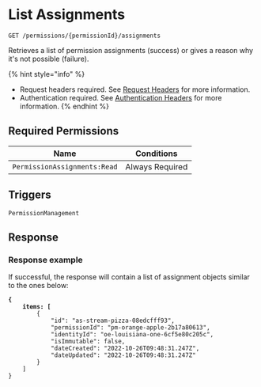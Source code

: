 # List Assignments

`GET /permissions/{permissionId}/assignments`

Retrieves a list of permission assignments (success) or gives a reason why it's not possible (failure).

{% hint style="info" %}
* Request headers required. See [Request Headers](../../../getting-started/request-headers.md) for more information.
* Authentication required. See [Authentication Headers](../../../getting-started/request-headers.md#authentication-headers) for more information.
{% endhint %}

## Required Permissions

| Name                         | Conditions      |
| ---------------------------- | --------------- |
| `PermissionAssignments:Read` | Always Required |

## Triggers <a href="#triggers.1" id="triggers.1"></a>

`PermissionManagement`

## Response <a href="#response" id="response"></a>

### Response example <a href="#response-example" id="response-example"></a>

If successful, the response will contain a list of assignment objects similar to the ones below:

<pre class="language-json"><code class="lang-json"><strong>{
</strong><strong>    items: [
</strong>        {
            "id": "as-stream-pizza-08edcfff93",
            "permissionId": "pm-orange-apple-2b17a80613",
            "identityId": "oe-louisiana-one-6cf5e80c205c",
            "isImmutable": false,
            "dateCreated": "2022-10-26T09:48:31.247Z",
            "dateUpdated": "2022-10-26T09:48:31.247Z"
        }
    ]
}
</code></pre>

